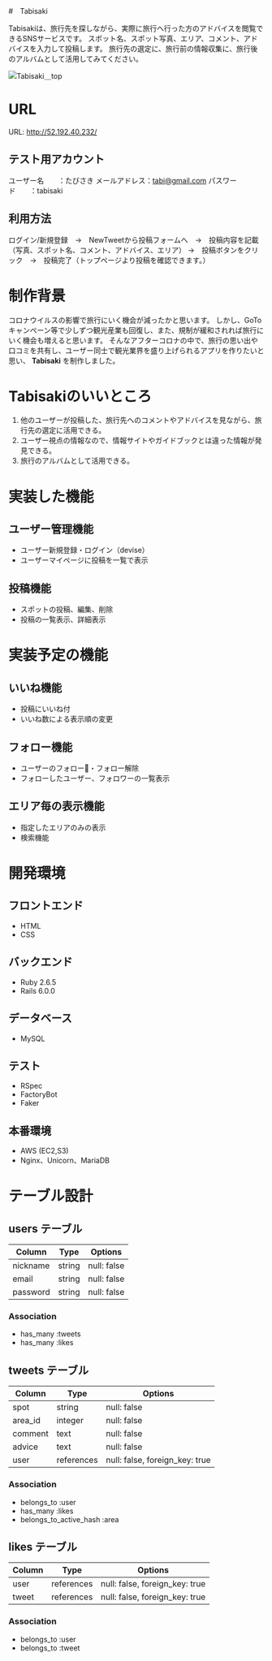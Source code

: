#　Tabisaki

Tabisakiは、旅行先を探しながら、実際に旅行へ行った方のアドバイスを閲覧できるSNSサービスです。
スポット名、スポット写真、エリア、コメント、アドバイスを入力して投稿します。
旅行先の選定に、旅行前の情報収集に、旅行後のアルバムとして活用してみてください。


![Tabisaki＿top](https://user-images.githubusercontent.com/72494053/100333790-59446380-3016-11eb-93a7-dc882595ca12.jpg)

# URL

URL: http://52.192.40.232/

## テスト用アカウント

ユーザー名　　：たびさき
メールアドレス：tabi@gmail.com
パスワード　　：tabisaki

## 利用方法

ログイン/新規登録　→　NewTweetから投稿フォームへ　→　投稿内容を記載（写真、スポット名、コメント、アドバイス、エリア）
→　投稿ボタンをクリック　→　投稿完了（トップページより投稿を確認できます。）


# 制作背景

コロナウイルスの影響で旅行にいく機会が減ったかと思います。
しかし、GoToキャンペーン等で少しずつ観光産業も回復し、また、規制が緩和されれば旅行にいく機会も増えると思います。
そんなアフターコロナの中で、旅行の思い出や口コミを共有し、ユーザー同士で観光業界を盛り上げられるアプリを作りたいと思い、 __Tabisaki__ を制作しました。

# Tabisakiのいいところ

1. 他のユーザーが投稿した、旅行先へのコメントやアドバイスを見ながら、旅行先の選定に活用できる。
2. ユーザー視点の情報なので、情報サイトやガイドブックとは違った情報が発見できる。
3. 旅行のアルバムとして活用できる。


# 実装した機能

## ユーザー管理機能

- ユーザー新規登録・ログイン（devise）
- ユーザーマイページに投稿を一覧で表示

## 投稿機能

- スポットの投稿、編集、削除
- 投稿の一覧表示、詳細表示


# 実装予定の機能

## いいね機能

- 投稿にいいね付
- いいね数による表示順の変更

## フォロー機能

- ユーザーのフォロー・フォロー解除
- フォローしたユーザー、フォロワーの一覧表示

## エリア毎の表示機能

- 指定したエリアのみの表示
- 検索機能

# 開発環境

## フロントエンド

- HTML
- CSS

## バックエンド

- Ruby 2.6.5
- Rails 6.0.0

## データベース

- MySQL

## テスト

- RSpec
- FactoryBot
- Faker

## 本番環境

- AWS (EC2,S3)
- Nginx、Unicorn、MariaDB


# テーブル設計

## users テーブル

| Column   | Type   | Options     |
| -------- | ------ | ----------- |
| nickname | string | null: false |
| email    | string | null: false |
| password | string | null: false |

### Association

- has_many :tweets
- has_many :likes

## tweets テーブル

| Column  | Type       | Options                        |
| ------- | ---------- | ------------------------------ |
| spot    | string     | null: false                    |
| area_id | integer    | null: false                    |
| comment | text       | null: false                    |
| advice  | text       | null: false                    |
| user    | references | null: false, foreign_key: true |


### Association

- belongs_to :user
- has_many :likes
- belongs_to_active_hash :area

## likes テーブル

| Column | Type       | Options                        |
| ------ | ---------- | ------------------------------ |
| user   | references | null: false, foreign_key: true |
| tweet  | references | null: false, foreign_key: true |

### Association

- belongs_to :user
- belongs_to :tweet
